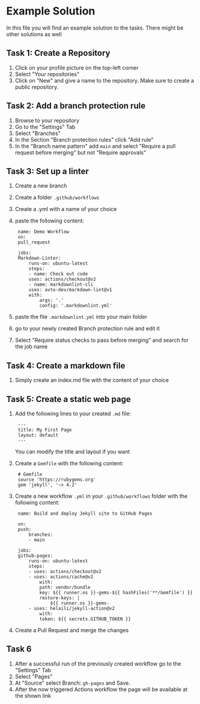 # Example Solution

In this file you will find an example solution to the tasks.
There might be other solutions as well

## Task 1: Create a Repository

1. Click on your profile picture on the top-left corner
2. Select "Your repositories"
3. Click on "New" and give a name to the repository.
Make sure to create a public repository.

## Task 2: Add a branch protection rule

1. Browse to your repository
2. Go to the "Settings" Tab
3. Select "Branches"
4. In the Section "Branch protection rules" click "Add rule"
5. In the "Branch name pattern" add `main` and select
"Require a pull request before merging" but not
"Require approvals"

## Task 3: Set up a linter

1. Create a new branch
2. Create a folder `.github/workflows`
3. Create a .yml with a name of your choice
4. paste the following content:

        name: Demo Workflow
        on:
        pull_request

        jobs: 
        Markdown-Linter:
            runs-on: ubuntu-latest
            steps:
            - name: Check out code
            uses: actions/checkout@v2
            - name: markdownlint-cli
            uses: avto-dev/markdown-lint@v1
            with:
                args: '.'
                config: '.markdownlint.yml'
5. paste the file `.markdownlint.yml` into your main folder
6. go to your newly created Branch protection rule and edit it
7. Select "Require status checks to pass before merging" and search
for the job name

## Task 4: Create a markdown file

1. Simply create an index.md file with the content of your choice

## Task 5: Create a static web page

1. Add the following lines to your created `.md` file:

        ---
        title: My First Page
        layout: default
        ---
    You can modify the title and layout if you want
2. Create a `Gemfile` with the following content:

        # Gemfile
        source 'https://rubygems.org'
        gem 'jekyll', '~> 4.2'
3. Create a new workflow `.yml` in your `.github/workflows` folder with the
following content:

        name: Build and deploy Jekyll site to GitHub Pages

        on:
        push:
            branches:
            - main

        jobs:
        github-pages:
            runs-on: ubuntu-latest
            steps:
            - uses: actions/checkout@v2
            - uses: actions/cache@v2
                with:
                path: vendor/bundle
                key: ${{ runner.os }}-gems-${{ hashFiles('**/Gemfile') }}
                restore-keys: |
                    ${{ runner.os }}-gems-
            - uses: helaili/jekyll-action@v2
                with:                        
                token: ${{ secrets.GITHUB_TOKEN }}
4. Create a Pull Request and merge the changes

## Task 6

1. After a successful run of the previously created workflow
go to the "Settings" Tab
2. Select "Pages"
3. At "Source" select Branch: `gh-pages` and Save.
4. After the now triggered Actions workflow the page will be available at the shown
link
